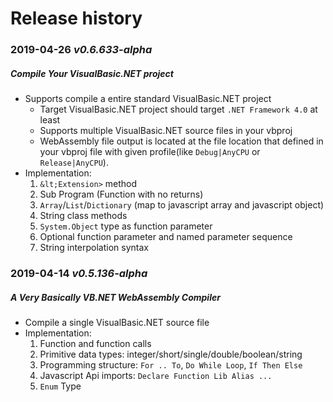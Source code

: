 # Release history

### 2019-04-26 *v0.6.633-alpha*

##### Compile Your VisualBasic.NET project

+ Supports compile a entire standard VisualBasic.NET project
   + Target VisualBasic.NET project should target ``.NET Framework 4.0`` at least
   + Supports multiple VisualBasic.NET source files in your vbproj
   + WebAssembly file output is located at the file location that defined in your vbproj file with given profile(like ``Debug|AnyCPU`` or ``Release|AnyCPU``).
+ Implementation:
   1. ``&lt;Extension>`` method
   2. Sub Program (Function with no returns)
   3. ``Array``/``List``/``Dictionary`` (map to javascript array and javascript object)
   4. String class methods
   5. ``System.Object`` type as function parameter
   6. Optional function parameter and named parameter sequence
   7. String interpolation syntax

### 2019-04-14 *v0.5.136-alpha*

##### A Very Basically VB.NET WebAssembly Compiler

+ Compile a single VisualBasic.NET source file
+ Implementation: 
   1. Function and function calls
   2. Primitive data types: integer/short/single/double/boolean/string
   3. Programming structure: ``For .. To``, ``Do While Loop``, ``If Then Else``
   4. Javascript Api imports: ``Declare Function Lib Alias ...``
   5. ``Enum`` Type
